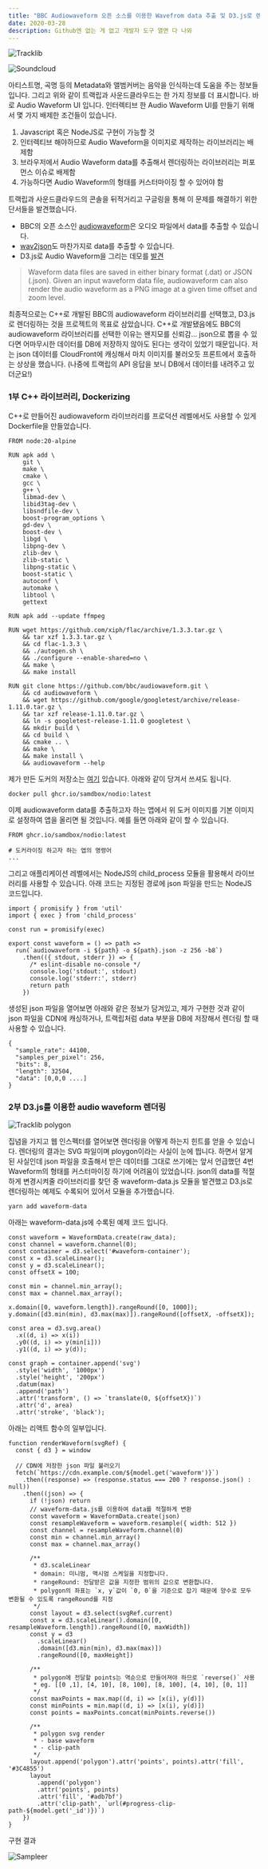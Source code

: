 ```yaml
---
title: "BBC Audiowaveform 오픈 소스를 이용한 Wavefrom data 추출 및 D3.js로 렌더링하기"
date: 2020-03-28
description: Github엔 없는 게 없고 개발자 도구 열면 다 나와
---
```


![Tracklib](/assets/images/2025/2025-03-28-5-25-32-PM.png)

![Soundcloud](/assets/images/2025/2025-03-28-5-24-58-PM.png)

아티스트명, 곡명 등의 Metadata와 앨범커버는 음악을 인식하는데 도움을 주는 정보들입니다. 그리고 위와 같이 트랙립과 사운드클라우드는 한 가지 정보를 더 표시합니다. 바로 Audio Waveform UI 입니다. 인터렉티브 한 Audio Waveform UI를 만들기 위해서 몇 가지 배제한 조건들이 있습니다. 

1. Javascript 혹은 NodeJS로 구현이 가능할 것
2. 인터렉티브 해야하므로 Audio Waveform을 이미지로 제작하는 라이브러리는 배제함
3. 브라우저에서 Audio Waveform data를 추출해서 렌더링하는 라이브러리는 퍼포먼스 이슈로 배제함
4. 가능하다면 Audio Waveform의 형태를 커스터마이징 할 수 있어야 함

트랙립과 사운드클라우드의 콘솔을 뒤적거리고 구글링을 통해 이 문제를 해결하기 위한 단서들을 발견했습니다.

* BBC의 오픈 소스인 [audiowaveform](https://github.com/bbc/audiowaveform)은 오디오 파일에서 data를 추출할 수 있습니다. 
* [wav2json](https://github.com/beschulz/wav2json)도 마찬가지로 data를 추출할 수 있습니다. 
* D3.js로 Audio Waveform을 그리는 데모를 [발견](https://observablehq.com/@radames/audio-waveform-generator-with-d3)

> Waveform data files are saved in either binary format (.dat) or JSON (.json). Given an input waveform data file, audiowaveform can also render the audio waveform as a PNG image at a given time offset and zoom level.

최종적으로는 C++로 개발된 BBC의 audiowaveform 라이브러리를 선택했고, D3.js로 렌더링하는 것을 프로젝트의 목표로 삼았습니다. C++로 개발됐음에도 BBC의 audiowaveform 라이브러리를 선택한 이유는 왠지모를 신뢰감... json으로 뽑을 수 있다면 어마무시한 데이터를 DB에 저장하지 않아도 된다는 생각이 있었기 때문입니다. 저는 json 데이터를 CloudFront에 캐싱해서 마치 이미지를 불러오듯 프론트에서 호출하는 상상을 했습니다. (나중에 트랙립의 API 응답을 보니 DB에서 데이터를 내려주고 있더군요!)

### 1부 C++ 라이브러리, Dockerizing

C++로 만들어진 audiowaveform 라이브러리를 프로덕션 레벨에서도 사용할 수 있게 Dockerfile을 만들었습니다.

```
FROM node:20-alpine

RUN apk add \
    git \
    make \
    cmake \
    gcc \
    g++ \
    libmad-dev \
    libid3tag-dev \
    libsndfile-dev \
    boost-program_options \
    gd-dev \
    boost-dev \
    libgd \
    libpng-dev \
    zlib-dev \
    zlib-static \
    libpng-static \
    boost-static \
    autoconf \
    automake \
    libtool \
    gettext

RUN apk add --update ffmpeg

RUN wget https://github.com/xiph/flac/archive/1.3.3.tar.gz \
    && tar xzf 1.3.3.tar.gz \
    && cd flac-1.3.3 \
    && ./autogen.sh \
    && ./configure --enable-shared=no \
    && make \
    && make install

RUN git clone https://github.com/bbc/audiowaveform.git \
    && cd audiowaveform \
    && wget https://github.com/google/googletest/archive/release-1.11.0.tar.gz \
    && tar xzf release-1.11.0.tar.gz \
    && ln -s googletest-release-1.11.0 googletest \
    && mkdir build \
    && cd build \
    && cmake .. \
    && make \
    && make install \
    && audiowaveform --help
```

제가 만든 도커의 저장소는 [여기](https://github.com/samdbox/nodio) 있습니다. 아래와 같이 당겨서 쓰셔도 됩니다.

```
docker pull ghcr.io/samdbox/nodio:latest
```

이제 audiowaveform data를 추출하고자 하는 앱에서 위 도커 이미지를 기본 이미지로 설정하여 앱을 올리면 될 것입니다. 예를 들면 아래와 같이 할 수 있습니다.

```
FROM ghcr.io/samdbox/nodio:latest

# 도커라이징 하고자 하는 앱의 명령어
...
```

그리고 애플리케이션 레벨에서는 NodeJS의 child_process 모듈을 활용해서 라이브러리를 사용할 수 있습니다. 아래 코드는 지정된 경로에 json 파일을 만드는 NodeJS 코드입니다.

```
import { promisify } from 'util'
import { exec } from 'child_process'

const run = promisify(exec)

export const waveform = () => path =>
  run(`audiowaveform -i ${path} -o ${path}.json -z 256 -b8`)
    .then(({ stdout, stderr }) => {
      /* eslint-disable no-console */
      console.log('stdout:', stdout)
      console.log('stderr:', stderr)
      return path
    })
```

생성된 json 파일을 열어보면 아래와 같은 정보가 담겨있고, 제가 구현한 것과 같이 json 파일을 CDN에 캐싱하거나, 트랙립처럼 data 부분을 DB에 저장해서 렌더링 할 때 사용할 수 있습니다.

```
{
  "sample_rate": 44100,
  "samples_per_pixel": 256,
  "bits": 8,
  "length": 32504,
  "data": [0,0,0 ....]
}
```

### 2부 D3.js를 이용한 audio waveform 렌더링

![Tracklib polygon](/assets/images/2025/2025-03-28-6-34-40-PM.png)

집념을 가지고 웹 인스펙터를 열어보면 렌더링을 어떻게 하는지 힌트를 얻을 수 있습니다. 렌더링의 결과는 SVG 파일이며 ploygon이라는 사실이 눈에 띕니다. 하면서 알게 된 사실인데 json 파일을 호출해서 받은 데이터를 그대로 쓰기에는 앞서 언급했던 4번 Waveform의 형태를 커스터마이징 하기에 어려움이 있었습니다. json의 data를 적절하게 변경시켜줄 라이브러리를 찾던 중 waveform-data.js 모듈을 발견했고 D3.js로 렌더링하는 예제도 수록되어 있어서 모듈을 추가했습니다.

```
yarn add waveform-data
```

아래는 waveform-data.js에 수록된 예제 코드 입니다.

```
const waveform = WaveformData.create(raw_data);
const channel = waveform.channel(0);
const container = d3.select('#waveform-container');
const x = d3.scaleLinear();
const y = d3.scaleLinear();
const offsetX = 100;

const min = channel.min_array();
const max = channel.max_array();

x.domain([0, waveform.length]).rangeRound([0, 1000]);
y.domain([d3.min(min), d3.max(max)]).rangeRound([offsetX, -offsetX]);

const area = d3.svg.area()
  .x((d, i) => x(i))
  .y0((d, i) => y(min[i]))
  .y1((d, i) => y(d));

const graph = container.append('svg')
  .style('width', '1000px')
  .style('height', '200px')
  .datum(max)
  .append('path')
  .attr('transform', () => `translate(0, ${offsetX})`)
  .attr('d', area)
  .attr('stroke', 'black');
```

아래는 리액트 함수의 일부입니다.

```
function renderWaveform(svgRef) {
  const { d3 } = window

  // CDN에 저장한 json 파일 불러오기
  fetch(`https://cdn.example.com/${model.get('waveform')}`)
    .then((response) => (response.status === 200 ? response.json() : null))
    .then((json) => {
      if (!json) return
      // waveform-data.js를 이용하여 data를 적절하게 변환
      const waveform = WaveformData.create(json)
      const resampleWaveform = waveform.resample({ width: 512 })
      const channel = resampleWaveform.channel(0)
      const min = channel.min_array()
      const max = channel.max_array()

      /**
       * d3.scaleLinear
       * domain: 미니멈, 맥시멈 스케일을 지정합니다.
       * rangeRound: 전달받은 값을 지정한 범위의 값으로 변환합니다.
       * polygon의 좌표는 `x, y`값이 `0, 0`을 기준으로 잡기 때문에 양수로 모두 변환될 수 있도록 rangeRound를 지정
       */
      const layout = d3.select(svgRef.current)
      const x = d3.scaleLinear().domain([0, resampleWaveform.length]).rangeRound([0, maxWidth])
      const y = d3
        .scaleLinear()
        .domain([d3.min(min), d3.max(max)])
        .rangeRound([0, maxHeight])

      /**
       * polygon에 전달할 points는 역순으로 만들어져야 하므로 `reverse()` 사용
       * eg. [[0 ,1], [4, 10], [8, 100], [8, 100], [4, 10], [0, 1]]
       */
      const maxPoints = max.map((d, i) => [x(i), y(d)])
      const minPoints = min.map((d, i) => [x(i), y(d)])
      const points = maxPoints.concat(minPoints.reverse())

      /**
       * polygon svg render
       * - base waveform
       * - clip-path
       */
      layout.append('polygon').attr('points', points).attr('fill', '#3C4855')
      layout
        .append('polygon')
        .attr('points', points)
        .attr('fill', '#adb7bf')
        .attr('clip-path', `url(#progress-clip-path-${model.get('_id')})`)
    })
}
```

구현 결과

![Sampleer](/assets/images/2025/2025-03-28-6-55-48-PM.png)

